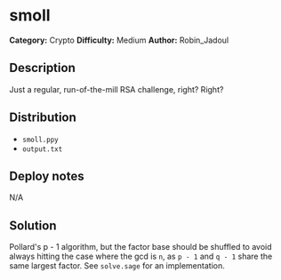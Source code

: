 # smoll
**Category:** Crypto
**Difficulty:** Medium
**Author:** Robin_Jadoul

## Description

Just a regular, run-of-the-mill RSA challenge, right?
Right?

## Distribution

- `smoll.ppy`
- `output.txt`

## Deploy notes

N/A

## Solution

Pollard's p - 1 algorithm, but the factor base should be shuffled to avoid always hitting the case where the gcd is `n`, as `p - 1` and `q - 1` share the same largest factor.
See `solve.sage` for an implementation.
